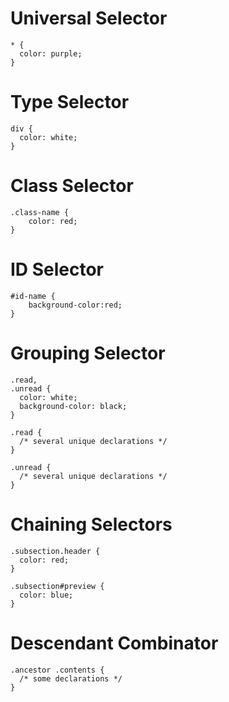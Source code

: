 # Universal Selector
```
* {
  color: purple;
}
```

# Type Selector
```
div {
  color: white;
}
```

# Class Selector
```
.class-name {
    color: red;
}
```

# ID Selector
```
#id-name {
    background-color:red;
}
```

# Grouping Selector
```
.read,
.unread {
  color: white;
  background-color: black;
}

.read {
  /* several unique declarations */
}

.unread {
  /* several unique declarations */
}
```

# Chaining Selectors
```
.subsection.header {
  color: red;
}

.subsection#preview {
  color: blue;
}
```

# Descendant Combinator
```
.ancestor .contents {
  /* some declarations */
}
```